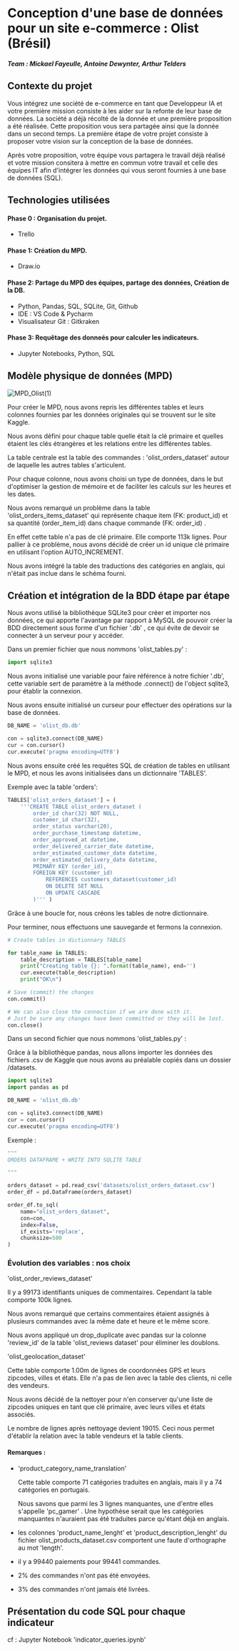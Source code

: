 

# Conception d'une base de données pour un site e-commerce : Olist (Brésil)

##### Team : Mickael Fayeulle, Antoine Dewynter, Arthur Telders



## Contexte du projet

Vous intégrez une société de e-commerce en tant que Developpeur IA et votre première mission consiste à les aider sur la refonte de leur base de données. La société a déjà récolté de la donnée et une première proposition a été réalisée. Cette proposition vous sera partagée ainsi que la donnée dans un second temps. La première étape de votre projet consiste à proposer votre vision sur la conception de la base de données.

Après votre proposition, votre équipe vous partagera le travail déjà réalisé et votre mission consitera à  mettre en commun votre travail et celle des équipes IT afin d'intégrer les données qui vous seront fournies à une base de données (SQL).



## Technologies utilisées

#### Phase 0 : Organisation du projet.

- Trello

#### Phase 1: Création du MPD.

- Draw.io

#### Phase 2: Partage du MPD des équipes, partage des données, Création de la DB.

- Python, Pandas, SQL, SQLite, Git, Github
- IDE : VS Code & Pycharm
- Visualisateur Git :  Gitkraken

#### Phase 3: Requêtage des donneés pour calculer les indicateurs.

- Jupyter Notebooks, Python, SQL



## Modèle physique de données (MPD)



![MPD_Olist(1)](/home/apprenant/Downloads/MPD_Olist(1).jpg)



Pour créer le MPD, nous avons repris les différentes tables et leurs colonnes fournies par les données originales qui se trouvent sur le site Kaggle.

Nous avons défini pour chaque table quelle était la clé primaire et quelles étaient les clés étrangères et les relations entre les différentes tables.

La table centrale est la table des commandes : 'olist_orders_dataset' autour de laquelle les autres tables s'articulent. 

Pour chaque colonne, nous avons choisi un type de données, dans le but d'optimiser la gestion de mémoire et de faciliter les calculs sur les heures et les dates.

Nous avons remarqué un problème dans la table 'olist_orders_items_dataset' qui représente chaque item (FK: product_id) et sa quantité (order_item_id) dans chaque commande (FK: order_id) .

En effet cette table n'a pas de clé primaire. Elle comporte 113k lignes. Pour pallier à ce problème, nous avons décidé de créer un id unique clé primaire en utilisant l'option AUTO_INCREMENT.

Nous avons intégré la table des traductions des catégories en anglais, qui n'était pas inclue dans le schéma fourni. 





## Création et intégration de la BDD étape par étape



Nous avons utilisé la bibliothèque SQLite3 pour créer et importer nos données, ce qui apporte l'avantage par rapport à MySQL de pouvoir créer la BDD directement sous forme d'un fichier '.db' , ce qui évite de devoir se connecter à un serveur pour y accéder.

Dans un premier fichier que nous nommons 'olist_tables.py' :

```python
import sqlite3
```



Nous avons initialisé une variable pour faire référence à notre fichier '.db', cette variable sert de paramètre à la méthode .connect() de l'object sqlite3, pour établir la connexion.

Nous avons ensuite initialisé un curseur pour effectuer des opérations  sur la base de données.

```python
DB_NAME = 'olist_db.db'

con = sqlite3.connect(DB_NAME)
cur = con.cursor()
cur.execute('pragma encoding=UTF8')
```



Nous avons ensuite créé les requêtes SQL de création de tables en utilisant le MPD, et nous les avons initialisées dans un dictionnaire 'TABLES'.



Exemple avec la table 'orders':

```python
TABLES['olist_orders_dataset'] = (
    '''CREATE TABLE olist_orders_dataset (
        order_id char(32) NOT NULL,
        customer_id char(32),
        order_status varchar(20),
        order_purchase_timestamp datetime,
        order_approved_at datetime,
        order_delivered_carrier_date datetime,
        order_estimated_customer_date datetime,
        order_estimated_delivery_date datetime,
        PRIMARY KEY (order_id),
        FOREIGN KEY (customer_id)
            REFERENCES customers_dataset(customer_id)
            ON DELETE SET NULL
            ON UPDATE CASCADE
        )''' )
```



Grâce à une boucle for,  nous créons les tables de notre dictionnaire.

Pour terminer, nous effectuons une sauvegarde et fermons la connexion.

```python
# Create tables in dictionnary TABLES

for table_name in TABLES:
    table_description = TABLES[table_name]
    print("Creating table {}: ".format(table_name), end='')
    cur.execute(table_description)
    print("OK\n")

# Save (commit) the changes
con.commit()

# We can also close the connection if we are done with it.
# Just be sure any changes have been committed or they will be lost.
con.close()
```



Dans un second fichier que nous nommons 'olist_tables.py' :

Grâce à la bibliothèque pandas, nous allons importer les données des fichiers .csv de Kaggle que nous avons au préalable copiés dans un dossier /datasets.

```python
import sqlite3
import pandas as pd

DB_NAME = 'olist_db.db'

con = sqlite3.connect(DB_NAME)
cur = con.cursor()
cur.execute('pragma encoding=UTF8')
```



Exemple :

```python
"""
ORDERS DATAFRAME + WRITE INTO SQLITE TABLE

"""

orders_dataset = pd.read_csv('datasets/olist_orders_dataset.csv')
order_df = pd.DataFrame(orders_dataset)

order_df.to_sql(
    name="olist_orders_dataset",
    con=con,
    index=False,
    if_exists='replace',
    chunksize=500
)
```





### Évolution des variables : nos choix



'olist_order_reviews_dataset'

Il y a 99173 identifiants uniques de commentaires. Cependant la table comporte 100k lignes.

Nous avons remarqué que certains commentaires étaient assignés à plusieurs commandes avec la même date et heure et le même score.

Nous avons appliqué un drop_duplicate avec pandas sur la colonne 'review_id' de la table 'olist_reviews dataset'  pour éliminer les doublons.



'olist_geolocation_dataset'

Cette table comporte 1.00m de lignes de coordonnées GPS et leurs zipcodes, villes et états. Elle n'a pas de lien avec la table des clients, ni celle des vendeurs. 

Nous avons décidé de la nettoyer pour n'en conserver qu'une liste de zipcodes uniques en tant que clé primaire, avec leurs villes et états associés.

Le nombre de lignes après nettoyage devient 19015. Ceci nous permet d'établir la relation avec la table vendeurs et la table clients.



#### Remarques :

- 'product_category_name_translation'

  Cette table comporte 71 catégories traduites en anglais, mais il y a 74 catégories en portugais.

  Nous savons que parmi les 3 lignes manquantes, une d'entre elles s'appelle 'pc_gamer' . Une hypothèse serait que les catégories manquantes n'auraient pas été traduites parce qu'étant déjà en anglais.

- les colonnes 'product_name_lenght' et 'product_description_lenght' du fichier olist_products_dataset.csv comportent une faute d'orthographe au mot 'length'.
- il y a 99440 paiements pour 99441 commandes.
- 2% des commandes n'ont pas été envoyées.
- 3% des commandes n'ont jamais été livrées.







## Présentation du code SQL pour chaque indicateur



cf : Jupyter Notebook 'indicator_queries.ipynb'



